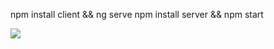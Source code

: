 npm install client && ng serve
npm install server && npm start

<img src="http://prakashwaghwani.github.io/rails-vs-mean-stack/css/images/meanstack.jpg">
